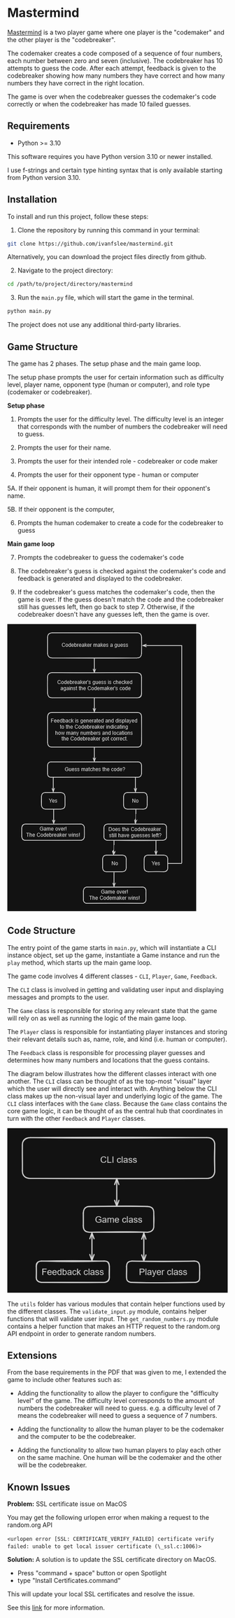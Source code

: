 # Mastermind

[Mastermind](<https://en.wikipedia.org/wiki/Mastermind_(board_game)>) is a two player game where one player is the "codemaker" and the other player is the "codebreaker".

The codemaker creates a code composed of a sequence of four numbers, each number between zero and seven (inclusive). The codebreaker has 10 attempts to guess the code. After each attempt, feedback is given to the codebreaker showing how many numbers they have correct and how many numbers they have correct in the right location.

The game is over when the codebreaker guesses the codemaker's code correctly or when the codebreaker has made 10 failed guesses.

## Requirements

- Python >= 3.10

This software requires you have Python version 3.10 or newer installed.

I use f-strings and certain type hinting syntax that is only available starting from Python version 3.10.

## Installation

To install and run this project, follow these steps:

1. Clone the repository by running this command in your terminal:

```bash
git clone https://github.com/ivanfslee/mastermind.git
```

Alternatively, you can download the project files directly from github.

2. Navigate to the project directory:

```bash
cd /path/to/project/directory/mastermind
```

3. Run the `main.py` file, which will start the game in the terminal.

```bash
python main.py
```

The project does not use any additional third-party libraries.

## Game Structure

The game has 2 phases. The setup phase and the main game loop.

The setup phase prompts the user for certain information such as difficulty level, player name, opponent type (human or computer), and role type (codemaker or codebreaker).

**Setup phase**

1. Prompts the user for the difficulty level. The difficulty level is an integer that corresponds with the number of numbers the codebreaker will need to guess.

2. Prompts the user for their name.

3. Prompts the user for their intended role - codebreaker or code maker

4. Prompts the user for their opponent type - human or computer

5A. If their opponent is human, it will prompt them for their opponent's name.

5B. If their opponent is the computer,

6. Prompts the human codemaker to create a code for the codebreaker to guess

**Main game loop**

7. Prompts the codebreaker to guess the codemaker's code

8. The codebreaker's guess is checked against the codemaker's code and feedback is generated and displayed to the codebreaker.

9. If the codebreaker's guess matches the codemaker's code, then the game is over. If the guess doesn't match the code and the codebreaker still has guesses left, then go back to step 7. Otherwise, if the codebreaker doesn't have any guesses left, then the game is over.

![Main game loop diagram](/assets/main_game_loop.png "Diagram 4 - main game loop")

## Code Structure

The entry point of the game starts in `main.py`, which will instantiate a CLI instance object, set up the game, instantiate a Game instance and run the `play` method, which starts up the main game loop.

The game code involves 4 different classes - `CLI`, `Player`, `Game`, `Feedback`.

The `CLI` class is involved in getting and validating user input and displaying messages and prompts to the user.

The `Game` class is responsible for storing any relevant state that the game will rely on as well as running the logic of the main game loop.

The `Player` class is responsible for instantiating player instances and storing their relevant details such as, name, role, and kind (i.e. human or computer).

The `Feedback` class is responsible for processing player guesses and determines how many numbers and locations that the guess contains.

The diagram below illustrates how the different classes interact with one another. The `CLI` class can be thought of as the top-most "visual" layer which the user will directly see and interact with. Anything below the CLI class makes up the non-visual layer and underlying logic of the game. The `CLI` class interfaces with the `Game` class. Because the `Game` class contains the core game logic, it can be thought of as the central hub that coordinates in turn with the other `Feedback` and `Player` classes.

![Class structure diagram](/assets/class_structure.png "Diagram 5 - class structure")

The `utils` folder has various modules that contain helper functions used by the different classes. The `validate_input.py` module, contains helper functions that will validate user input. The `get_random_numbers.py` module contains a helper function that makes an HTTP request to the random.org API endpoint in order to generate random numbers.

## Extensions

From the base requirements in the PDF that was given to me, I extended the game to include other features such as:

- Adding the functionality to allow the player to configure the "difficulty level" of the game. The difficulty level corresponds to the amount of numbers the codebreaker will need to guess. e.g. a difficulty level of 7 means the codebreaker will need to guess a sequence of 7 numbers.

- Adding the functionality to allow the human player to be the codemaker and the computer to be the codebreaker.

- Adding the functionality to allow two human players to play each other on the same machine. One human will be the codemaker and the other will be the codebreaker.

## Known Issues

**Problem:**
SSL certificate issue on MacOS

You may get the following urlopen error when making a request to the random.org API

`<urlopen error [SSL: CERTIFICATE_VERIFY_FAILED] certificate verify failed: unable to get local issuer certificate (\_ssl.c:1006)>`

**Solution:**
A solution is to update the SSL certificate directory on MacOS.

- Press "command + space" button or open Spotlight
- type "Install Certificates.command"

This will update your local SSL certificates and resolve the issue.

See this [link](https://support.chainstack.com/hc/en-us/articles/9117198436249-Common-SSL-Issues-on-Python-and-How-to-Fix-it) for more information.
